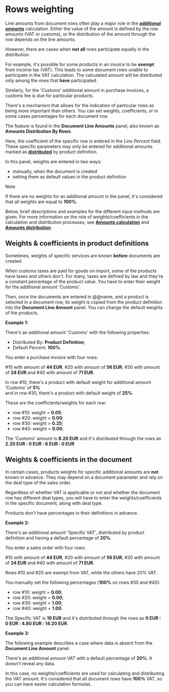 # Rows weighting

Line amounts from document rows often play a major role in the **[additional amounts](https://docs.erp.net/tech/advanced/document-amounts/index.html)** calculation. Either the value of the amount is defined by the row amounts (VAT or customs), or the distribution of the amount through the row depends on the line amounts. 

However, there are cases when **not all** rows participate equally in the distribution.

For example, it's possible for some products in an invoice to be **exempt** from income tax (VAT). This leads to some document rows unable to participate in the VAT calculation. The calculated amount will be distributed only among the ones that **have** participated. 

Similarly, for the 'Customs' additional amount in purchase invoices, a customs fee is due for particular products.

There's a mechanism that allows for the indication of particular rows as being more important than others. You can set weights, coefficients, or in some cases percentages for each document row. 

The feature is found in the **Document Line Amounts** panel, also known as **Amounts Distribution By Rows**. 

Here, the coefficient of the specific row is entered in the *Line Percent* field. These specific parameters may only be entered for additional amounts marked as **[distributed](https://docs.erp.net/tech/advanced/document-amounts/amounts-distribution/index.html)** by product definition.

In this panel, weights are entered in two ways:

- manually, when the document is created
- setting them as default values in the product definition

> [!NOTE] 
> 
> If there are no weights for an additional amount in the panel, it's considered that all weights are equal to **100%**.

Below, brief descriptions and examples for the different input methods are given. For more information on the role of weights/coefficients in the calculation and distribution processes, see **[Amounts calculation](https://docs.erp.net/tech/advanced/document-amounts/amounts-calculation/index.html)** and **[Amounts distribution](https://docs.erp.net/tech/advanced/document-amounts/amounts-distribution/index.html)**.

## Weights & coefficients in product definitions

Sometimes, weights of specific services are known **before** documents are created. 

When customs taxes are paid for goods on import, some of the products have taxes and others don't. For many, taxes are defined by law and they're a constant percentage of the product value. You have to enter their weight for the additional amount 'Customs'. 

Then, once the documents are entered in @@name, and a product is selected in a document row, its weight is copied from the product definition into the **Document Line Amount** panel. You can change the default weights of the products.

**Example 1:**

There's an additional amount 'Customs' with the following properties:

- Distributed By: **Product Definition**;
- Default Percent: **100%**.

You enter a purchase invoice with four rows: 

#10 with amount of **44 EUR**, #20 with amount of **56 EUR**, #30 with amount of **24 EUR** and #40 with amount of **71 EUR**. 

In row #10, there's a product with default weight for additional amount ‘Customs’ of **5%** <br> and in row #30, there's a product with default weight of **25%**. 

These are the coefficients/weights for each row:

- row #10: weight = **0.05**;
- row #20: weight = **0.00**;
- row #30: weight = **0.25**;
- row #40: weight = **0.00**;

The 'Customs' amount is **8.20 EUR** and it's distributed through the rows as **2.20 EUR : 0 EUR : 6 EUR : 0 EUR** 

## Weights & coefficients in the document

In certain cases, products weights for specific additional amounts are **not** known in advance. They may depend on a document parameter and rely on the deal type of the sales order. 

Regardless of whether VAT is applicable or not and whether the document row has different deal types, you will have to enter the weights/coefficients in the specific document, along with deal type. 

Products don't have percentages in their definitions in advance.

**Example 2:**

There's an additional amount 'Specific VAT', distributed by product definition and having a default percentage of **20%**. 

You enter a sales order with four rows:

#10 with amount of **44 EUR**, #20 with amount of **56 EUR**, #30 with amount of **24 EUR** and #40 with amount of **71 EUR**. 

Rows #10 and #20 are exempt from VAT, while the others have 20% VAT. 

You manually set the following percentages (**100%** on rows #30 and #40):

- row #10: weight = **0.00**;
- row #20: weight = **0.00**;
- row #30: weight = **1.00**;
- row #40: weight = **1.00**.

The Specific VAT is **19 EUR** and it's distributed through the rows as **0 EUR : 0 EUR : 4.80 EUR : 14.20 EUR**.

**Example 3:**

The following example describes a case where data is absent from the **Document Line Amount** panel:

There's an additional amount VAT with a default percentage of **20%**. It doesn't reveal any data.

In this case, no weights/coefficients are used for calculating and distributing the VAT amount. It's considered that all document rows have **100%** VAT, so you can have easier calculation formulas.
